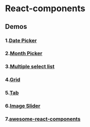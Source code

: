 # React-components

## Demos

### 1.[Date Picker](https://github.com/9softstudio/React-components/tree/master/react-datepicker)
### 2.[Month Picker](https://github.com/9softstudio/React-components/tree/master/react-monthpicker)
### 3.[Multiple select list](https://github.com/9softstudio/React-components/tree/master/react-multiselect)
### 4.[Grid](https://github.com/9softstudio/React-components/tree/master/react-grid)
### 5.[Tab](https://github.com/9softstudio/React-components/tree/master/react-simple-tab)
### 6.[Image Slider](https://github.com/9softstudio/React-components/tree/master/React-Image-Slider-Component)
### 7.[awesome-react-components](https://github.com/brillout/awesome-react-components)
